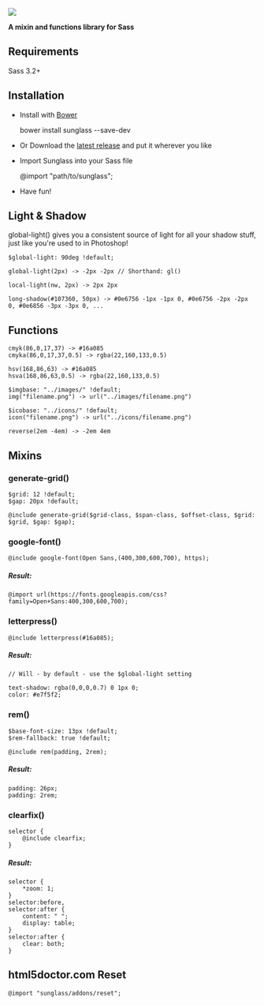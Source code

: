![](http://cdn.devatrox.de/img/sunglass-logo.png)

**A mixin and functions library for Sass**

## Requirements
Sass 3.2+

## Installation

* Install with [Bower](http://bower.io/)

    bower install sunglass --save-dev

* Or Download the [latest release](https://github.com/devatrox/jquery.responsive-menu/releases) and put it wherever you like

* Import Sunglass into your Sass file

    @import "path/to/sunglass";

* Have fun!

## Light & Shadow

global-light() gives you a consistent source of light for all your shadow stuff, just like you're used to in Photoshop!

    $global-light: 90deg !default;

    global-light(2px) -> -2px -2px // Shorthand: gl()

    local-light(nw, 2px) -> 2px 2px

    long-shadow(#107360, 50px) -> #0e6756 -1px -1px 0, #0e6756 -2px -2px 0, #0e6856 -3px -3px 0, ...

## Functions

    cmyk(86,0,17,37) -> #16a085
    cmyka(86,0,17,37,0.5) -> rgba(22,160,133,0.5)

    hsv(168,86,63) -> #16a085
    hsva(168,86,63,0.5) -> rgba(22,160,133,0.5)

    $imgbase: "../images/" !default;
    img("filename.png") -> url("../images/filename.png")

    $icobase: "../icons/" !default;
    icon("filename.png") -> url("../icons/filename.png")

    reverse(2em -4em) -> -2em 4em

## Mixins

### generate-grid()

    $grid: 12 !default;
    $gap: 20px !default;

    @include generate-grid($grid-class, $span-class, $offset-class, $grid: $grid, $gap: $gap);

### google-font()

    @include google-font(Open Sans,(400,300,600,700), https);

##### Result:

    @import url(https://fonts.googleapis.com/css?family=Open+Sans:400,300,600,700);

### letterpress()

    @include letterpress(#16a085);

##### Result:

    // Will - by default - use the $global-light setting

    text-shadow: rgba(0,0,0,0.7) 0 1px 0;
    color: #e7f5f2;

### rem()

    $base-font-size: 13px !default;
    $rem-fallback: true !default;

    @include rem(padding, 2rem);

##### Result:

    padding: 26px;
    padding: 2rem;

### clearfix()

    selector {
        @include clearfix;
    }

##### Result:

    selector {
        *zoom: 1;
    }
    selector:before,
    selector:after {
        content: " ";
        display: table;
    }
    selector:after {
        clear: both;
    }

## html5doctor.com Reset

    @import "sunglass/addons/reset";
